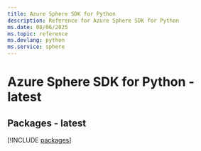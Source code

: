 ```yaml
---
title: Azure Sphere SDK for Python
description: Reference for Azure Sphere SDK for Python
ms.date: 08/06/2025
ms.topic: reference
ms.devlang: python
ms.service: sphere
---
```

# Azure Sphere SDK for Python - latest
## Packages - latest
[!INCLUDE [packages](sphere-index.md)]